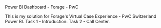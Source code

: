 Power BI Dashboard - Forage - PwC

This is my solution for Forage's Virtual Case Experience - PwC Switzerland Power BI. 
Task 1 - Introduction.
Task 2 - Call Center.

